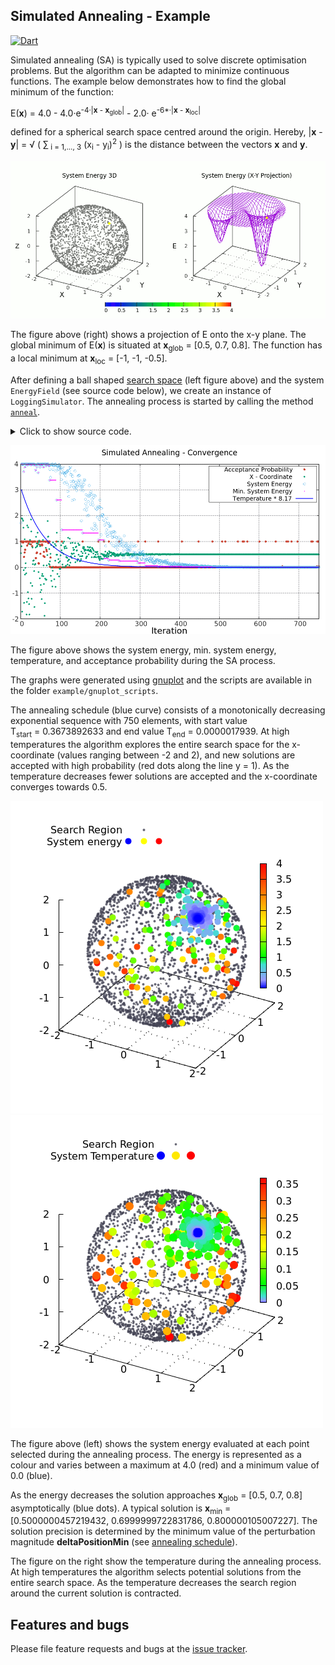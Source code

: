 ##  Simulated Annealing - Example
[![Dart](https://github.com/simphotonics/simulated_annealing/actions/workflows/dart.yml/badge.svg)](https://github.com/simphotonics/simulated_annealing/actions/workflows/dart.yml)

Simulated annealing (SA) is typically used to solve discrete optimisation problems. But the algorithm can be adapted to minimize continuous functions. The example below demonstrates how
to find the global minimum of the function:

E(**x**) = 4.0 - 4.0&middot;e<sup>-4&middot;|**x** - **x**<sub>glob</sub>|</sup> - 2.0&middot; e<sup>-6*&middot;|**x** - **x**<sub>loc</sub>|</sup>

defined for a spherical search space centred around the origin.
Hereby, |**x** - **y**| = &#8730; ( &sum;<sub> i = 1,..., 3</sub> (x<sub>i</sub> - y<sub>i</sub>)<sup>2</sup> ) is the distance between the vectors **x** and **y**.


![Energy Simulated Annealing](https://github.com/simphotonics/simulated_annealing/blob/main/example/plots/energy_composite.gif)

The figure above (right) shows a projection of E onto the x-y plane. The global minimum of E(**x**)
is situated at **x**<sub>glob</sub> = \[0.5, 0.7, 0.8\]. The function has a local minimum
at **x**<sub>loc</sub>&nbsp;= \[-1, -1, -0.5\].

After defining a ball shaped [search space] (left figure above) and the system `EnergyField` (see source code below),
we create an instance of `LoggingSimulator`. The annealing process is started by calling the method [`anneal`][anneal].

<details><summary> Click to show source code.</summary>

```Dart
import 'dart:io';
import 'dart:math';

import 'package:list_operators/list_operators.dart';

import 'package:simulated_annealing/simulated_annealing.dart';

// Defining a spherical space.
final radius = 2;
final x = FixedInterval(-radius, radius);
final y = ParametricInterval(
  () => -sqrt(pow(radius, 2) - pow(x.next(), 2)),
  () => sqrt(pow(radius, 2) - pow(x.next(), 2)),
);
final z = ParametricInterval(
  () => -sqrt(pow(radius, 2) - pow(y.next(), 2) - pow(x.next(), 2)),
  () => sqrt(pow(radius, 2) - pow(y.next(), 2) - pow(x.next(), 2)),
);
final deltaPositionMin = <num>[1e-6, 1e-6, 1e-6];
final space = SearchSpace([x, y, z]);

// Defining an energy function.
// The energy function has a minimum at xMin.
final xGlobalMin = [0.5, 0.7, 0.8];
final xLocalMin = [-1.0, -1.0, -0.5];
num energy(List<num> x) {
  return 4.0 -
      4.0 * exp(-4 * xGlobalMin.distance(x)) -
      2.0 * exp(-6 * xLocalMin.distance(x));
}

final energyField = EnergyField(
  energy,
  space,
);


/// To run this program navigate to the folder `example/bin` in your local
/// copy of the package `simulated_annealing` and use the command:
/// $ dart simulated_annealing_example.dart
void main() async {
  // Construct a simulator instance.
  final simulator = LoggingSimulator(energyField, exponentialSequence,
      perturbationSequence,
      outerIterations: 750, gammaStart: 0.7, gammaEnd: 0.05);

  print(await simulator.info);

  final xSol = await simulator.anneal(isRecursive: true);
  await File('../data/log.dat').writeAsString(simulator.rec.export());

  print('Solution: $xSol');
}

```
</details>


![Convergence Graph](https://raw.githubusercontent.com/simphotonics/simulated_annealing/main/example/plots/convergence.png)

The figure above shows the system energy, min. system energy, temperature, and acceptance probability during the SA process.

The graphs were generated using [gnuplot] and the scripts are available in the folder `example/gnuplot_scripts`.

The annealing schedule (blue curve) consists of a monotonically decreasing exponential sequence
with 750 elements, with start value T<sub>start</sub>&nbsp;=&nbsp;0.3673892633 and end value T<sub>end</sub>&nbsp;=&nbsp;0.0000017939.
At high temperatures the algorithm explores the entire search space for the x-coordinate (values ranging between -2 and 2),
and new solutions are accepted with high probability (red dots along the line y = 1).
As the temperature decreases fewer solutions are accepted and the x-coordinate converges towards 0.5.

![System Energy](https://raw.githubusercontent.com/simphotonics/simulated_annealing/main/example/plots/energy.png)
![Temperature 3D](https://raw.githubusercontent.com/simphotonics/simulated_annealing/main/example/plots/temperature.png)




The figure above (left) shows the
system energy evaluated at each point selected during the annealing
process. The energy is represented as a colour and varies between a maximum at 4.0 (red) and a minimum value of 0.0 (blue).

As the energy decreases the solution approaches **x**<sub>glob</sub> = \[0.5, 0.7, 0.8\] asymptotically (blue dots).
A typical solution is **x**<sub>min</sub> = \[0.5000000457219432, 0.6999999722831786, 0.800000105007227\].
The solution precision is determined by the minimum value of the perturbation magnitude **deltaPositionMin** (see [annealing schedule]).

The figure on the right show the temperature during the annealing process. At high temperatures the
algorithm selects potential solutions from the entire search space. As the temperature decreases
the search region around the current solution is contracted.


## Features and bugs
Please file feature requests and bugs at the [issue tracker].

[issue tracker]: https://github.com/simphotonics/simulated_annealing/issues

[SearchSpace]: https://pub.dev/documentation/simulated_annealing/latest/simulated_annealing/SearchSpace-class.html

[search space]: SEARCH_SPACE.md

[annealing schedule]: ANNEALING_SCHEDULE.md

[SimulatorClass]: https://pub.dev/documentation/simulated_annealing/latest/simulated_annealing/Simulator-class.html

[anneal]: https://pub.dev/documentation/simulated_annealing/latest/simulated_annealing/Simulator/anneal.html

[gnuplot]: http://gnuplot.sourceforge.net/
